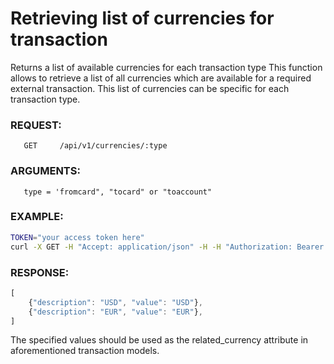 # Retrieving list of currencies for transaction
Returns a list of available currencies for each transaction type
This function allows to retrieve a list of all currencies which are available for a required external transaction. This list of currencies can be specific for each transaction type.
### REQUEST:
       GET     /api/v1/currencies/:type
### ARGUMENTS:
       type = 'fromcard", "tocard" or "toaccount"
### EXAMPLE:
```bash
TOKEN="your access token here"
curl -X GET -H "Accept: application/json" -H -H "Authorization: Bearer $TOKEN" https://testapi.copernicusgold.com/api/v1/currencies/fromcard
```
### RESPONSE:
```javascript
[
    {"description": "USD", "value": "USD"},
    {"description": "EUR", "value": "EUR"},
]
```
The specified values should be used as the related_currency attribute in aforementioned transaction models.
